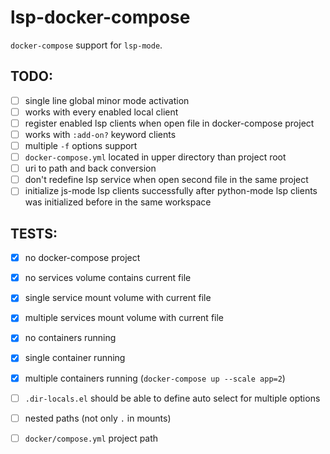 # lsp-docker-compose

`docker-compose` support for `lsp-mode`.

## TODO:

* [ ] single line global minor mode activation
* [ ] works with every enabled local client
* [ ] register enabled lsp clients when open file in docker-compose project
* [ ] works with `:add-on?` keyword clients
* [ ] multiple `-f` options support
* [ ] `docker-compose.yml` located in upper directory than project root
* [ ] uri to path and back conversion
* [ ] don't redefine lsp service when open second file in the same project
* [ ] initialize js-mode lsp clients successfully after python-mode lsp clients was initialized before in the same workspace

## TESTS:

* [x] no docker-compose project

* [x] no services volume contains current file
* [x] single service mount volume with current file
* [x] multiple services mount volume with current file

* [x] no containers running
* [x] single container running
* [x] multiple containers running (`docker-compose up --scale app=2`)

* [ ] `.dir-locals.el` should be able to define auto select for multiple options

* [ ] nested paths (not only `.` in mounts)

* [ ] `docker/compose.yml` project path
